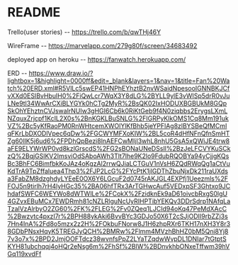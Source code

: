 # README

Trello(user stories) -- https://trello.com/b/qwTHj46Y

WireFrame -- https://marvelapp.com/279g80f/screen/34683492

deployed app on heroku -- https://fanwatch.herokuapp.com/

ERD -- https://www.draw.io/?lightbox=1&highlight=0000ff&edit=_blank&layers=1&nav=1&title=Fan%20Watch%20ERD.xml#R5VlLc5swEP41HNPhEYhztB2nvWSaidNpesooIGNNBKJCfvXXd0ESIBvHbuIH0%2FiQwLcr7WqX3Y8dLG%2BYLL9ylE3vWISp5drR0vJuLNe9tl34WwArCXiBLYGYk0hCTg2MyR%2BsQK02IxHODUXBGBUkM8GQpSkOhYEhztnCVJswalrNUIw3gHGI6Cb6k0RiKtGeb9f4N0ziqbbs2ErygsLXmLNZquxZrjcpf1KcIL2X0s%2BnKGKLBuSNLG%2FIGRPyKlkOMS1Cq8Mm191ukVZ%2Bc5yKfRaoPM0RnWHtcemXWOlYlKfBhb5jeYPFlAg8zlBYSBeQfMCmIqFKrLbDXODlVpec6qDw%2FGCWYMFXoKIW%2BL5coR4dHfNFnQfnSmHTZg60IlK5j6ud6%2FPDhQpBezi8lnAEFCwMIjI3whL8nhU5GsA5xQWiJE4trw8aFE9ELYWrWP0vd8kzlGrscdS%2FG2sBONaUNeDSsIl%2BzJeLFCVYKuSCkzQ%2BqjGSlKV2ImsviOdSAboAWh3Tlt7lhe9K2lo9FdubRQOBYa94yCjjgKQsBc3BhFC6BimfbkKoJAz4oKgzAl2rrwQJiaLCTGuV1nVsH6ZQdRWqQg1aCtVuKdTrA9TpZffaluea4Thp3%2FJP2LcG%2FYcPtK1jlGDThZbuNjxDk211raUXdsa3FabZM8dzghdyLYEeE0OX6Y6LGcuF2d0745rAKJGL4EXPfj1Ueezmls%2FFOJ5n9tirlh7rH4lyHGc35%2BA06hfTRx3ArTGHwcAuf5VEDxpSF3Ghtxo9JChdafSWFC6WEYWo8dWTWlLe%2FCokX%2FzidknEk9aD61oivcbRxgS0lgU4GZvxEBuMCx7EWDRmh81cNZLRlguNcUyRIHPTibYEKQv3DDrSdrp1NAfqLaTzalVzAlrbyO2ZG60%2FK%2FLEG%2Fv0ZQeq1LJCId94oKq47PeMdXAcC%2Bwzvtc4pxzI7r%2BPH88ykAki6BvvBYc3GDJo50X6T2cSJjODII9rbZZj3s7Hn4InA%2Fd8o5mzx2z2H%2FOkbuFNorw8J1H6zhpRXr6TKH17nXH3Y8r38GDbPNsxHqyK5TREGJyQCH%2BMRw%2Flmm4MVzhBhHZ0bM5Qni8Yj87v3o7x%2BPD2JmjOOFTdcz38wvnfsPpZ2LYaTZqdwWvpDL1DNIar7tGtptSKYH81ubchqqj4oHQr2eNsg6m%2FhSf%2BlW%2BDnvkhbONxeTffwm39hVGq119xvdFf
